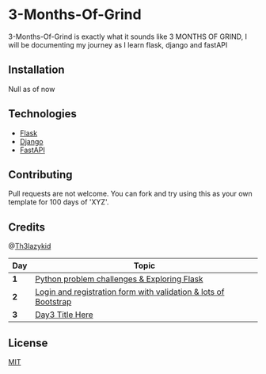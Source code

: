 # 3-Months-Of-Grind

3-Months-Of-Grind is exactly what it sounds like 3 MONTHS OF GRIND, I will be documenting my journey as I learn flask, django and fastAPI

## Installation

Null as of now

## Technologies

- [Flask](https://flask.palletsprojects.com/en/2.1.x/)
- [Django](https://www.djangoproject.com/)
- [FastAPI](https://fastapi.tiangolo.com/)

## Contributing
Pull requests are not welcome. You can fork and try using this as your own template for 100 days of 'XYZ'.

## Credits

@[Th3lazykid](https://github.com/Th3lazykid)

Day | Topic
--- | ---
**1** |  [Python problem challenges & Exploring Flask](/day1/day1.md)
**2** |  [Login and registration form with validation & lots of Bootstrap](/day2/day2.md)
**3** |  [Day3 Title Here](/day3/day3.md)


## License
[MIT](https://choosealicense.com/licenses/mit/)

